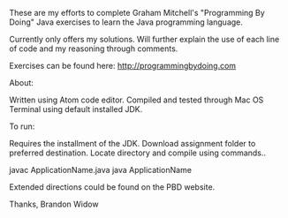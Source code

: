 These are my efforts to complete Graham Mitchell's "Programming By Doing" Java exercises to learn the Java programming language.

Currently only offers my solutions. Will further explain the use of each line of code and my reasoning through comments.

Exercises can be found here: http://programmingbydoing.com

About:

Written using Atom code editor. Compiled and tested through Mac OS Terminal using default installed JDK.

To run:

Requires the installment of the JDK. Download assignment folder to preferred destination. Locate directory and compile using commands..

javac ApplicationName.java
java ApplicationName

Extended directions could be found on the PBD website.

Thanks,
Brandon Widow
